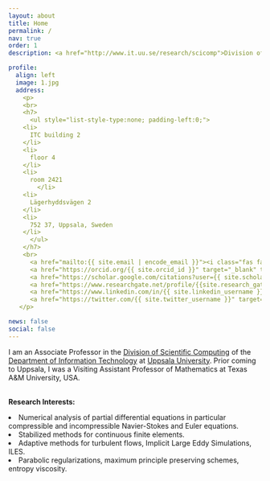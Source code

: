 ```yaml
---
layout: about
title: Home
permalink: /
nav: true
order: 1
description: <a href="http://www.it.uu.se/research/scicomp">Division of Scientific Computing</a>, <a href="http://www.it.uu.se">Department of Information Technology</a>, <a href="http://www.uu.se">Uppsala University</a>

profile:
  align: left
  image: 1.jpg
  address: 
    <p>
    <br>
    <h7>
      <ul style="list-style-type:none; padding-left:0;">
	<li>
	  ITC building 2
	</li>
	<li>
	  floor 4 
	</li>
	<li>
	  room 2421
    	</li>
	<li>
	  Lägerhyddsvägen 2
	</li>
	<li>
	  752 37, Uppsala, Sweden
	</li>
      </ul>
    </h7>
    <br>
      <a href="mailto:{{ site.email | encode_email }}"><i class="fas fa-envelope"></i></a>&nbsp;
      <a href="https://orcid.org/{{ site.orcid_id }}" target="_blank" title="ORCID"><i class="ai ai-orcid"></i></a>&nbsp;
      <a href="https://scholar.google.com/citations?user={{ site.scholar_userid }}" target="_blank" title="Google Scholar"><i class="ai ai-google-scholar"></i></a>&nbsp;
      <a href="https://www.researchgate.net/profile/{{site.research_gate_profile}}/" target="_blank" title="ResearchGate"><i class="ai ai-researchgate"></i></a>&nbsp;
      <a href="https://www.linkedin.com/in/{{ site.linkedin_username }}" target="_blank" title="LinkedIn"><i class="fab fa-linkedin"></i></a>&nbsp;
      <a href="https://twitter.com/{{ site.twitter_username }}" target="_blank" title="Twitter"><i class="fab fa-twitter"></i></a>
   </p>

news: false
social: false
---
```


I am an Associate Professor in the 
<a href="http://www.it.uu.se/research/scicomp">Division of Scientific Computing</a> 
of the <a href="http://www.it.uu.se">Department of Information Technology</a>
at <a href="http://www.uu.se">Uppsala University</a>. 
Prior coming to Uppsala, I was a Visiting Assistant Professor of Mathematics at 
Texas A&M University, USA. <br>
<br>

<b>Research Interests:</b> 
<li> 
  Numerical analysis of partial differential equations in particular
  compressible and incompressible Navier-Stokes and Euler equations.
</li>
<li> 
  Stabilized methods for continuous finite elements.
</li>
<li> 
  Adaptive methods for turbulent flows,
  Implicit Large Eddy Simulations, ILES.
</li>
<li> 
  Parabolic regularizations, maximum principle preserving schemes, entropy viscosity.
</li>


